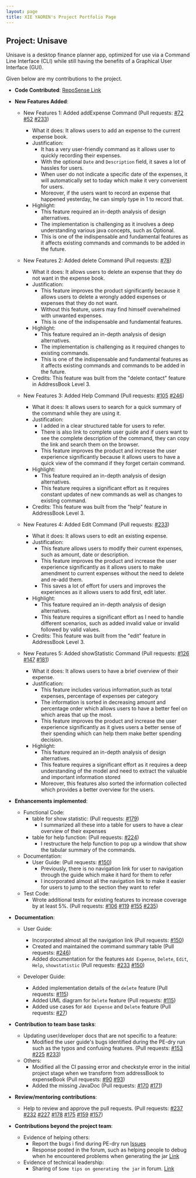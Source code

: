 ```yaml
---
layout: page
title: XIE YAOREN's Project Portfolio Page
---
```


## Project: Unisave
Unisave is a desktop finance planner app, optimized for use via a Command Line Interface (CLI) while still having
the benefits of a Graphical User Interface (GUI).

Given below are my contributions to the project.

* **Code Contributed**: [RepoSense Link](https://nus-cs2103-ay2021s1.github.io/tp-dashboard/#breakdown=true&search=BILLXYR&sort=groupTitle&sortWithin=title&since=2020-08-14&timeframe=commit&mergegroup=&groupSelect=groupByRepos&checkedFileTypes=docs~functional-code~test-code~other&tabOpen=true&tabType=authorship&zFR=false&tabAuthor=BILLXYR&tabRepo=AY2021S1-CS2103T-W10-1%2Ftp%5Bmaster%5D&authorshipIsMergeGroup=false&authorshipFileTypes=test-code)
* **New Features Added**:
    * New Features 1: Added addExpense Command (Pull requests: [#72](https://github.com/AY2021S1-CS2103T-W10-1/tp/pull/72) [#52](https://github.com/AY2021S1-CS2103T-W10-1/tp/pull/52)  [#233](https://github.com/AY2021S1-CS2103T-W10-1/tp/pull/233))
       * What it does: It allows users to add an expense to the current expense book.  
       * Justification:
            * It has a very user-friendly command as it allows user to quickly recording their expenses.
            * With the optional `Date` and `Description` field, it saves a lot of hassles for users.
            * When user do not indicate a specific date of the expenses, it will automatically set to today which make it very convenient for users.
            * Moreover, if the users want to record an expense that happened yesterday, he can simply type in 1 to record that.
       * Highlight: 
            * This feature required an in-depth analysis of design alternatives.
            * The implementation is challenging as it involves a deep understanding various java concepts, such as Optional.
            * This is one of the indispensable and fundamental features as it affects existing commands and commands to be added in the future.
    
    * New Features 2: Added delete Command (Pull requests: [#78](https://github.com/AY2021S1-CS2103T-W10-1/tp/pull/78))
       * What it does: It allows users to delete an expense that they do not want in the expense book.
       * Justification:
            * This feature improves the product significantly because it allows users to delete a wrongly added expenses or expenses that they do not want.
            * Without this feature, users may find himself overwhelmed with unwanted expenses.
            * This is one of the indispensable and fundamental features.
       * Highlight:
            * This feature required an in-depth analysis of design alternatives.
            * The implementation is challenging as it required changes to existing commands.
            * This is one of the indispensable and fundamental features as it affects existing commands and commands to be added in the future.
       * Credits: This feature was built from the "delete contact" feature in AddressBook Level 3.     
       
    * New Features 3: Added Help Command (Pull requests: [#105](https://github.com/AY2021S1-CS2103T-W10-1/tp/pull/105)   [#246](https://github.com/AY2021S1-CS2103T-W10-1/tp/pull/246))
       * What it does: It allows users to search for a quick summary of the command while they are using it.
       * Justification: 
            * I added in a clear structured table for users to refer.
            * There is also link to complete user guide and if users want to see the complete description of the command, they can copy the link and search them on the browser.
            * This feature improves the product and increase the user experience significantly because it allows users to have a quick view of the command if they forget certain command.
       * Highlight:
            * This feature required an in-depth analysis of design alternatives.
            * This feature requires a significant effort as it requires constant updates of new commands as well as changes to existing command.
       * Credits: This feature was built from the "help" feature in AddressBook Level 3.
       
    * New Features 4: Added Edit Command (Pull requests: [#233](https://github.com/AY2021S1-CS2103T-W10-1/tp/pull/233))
       * What it does: It allows users to edit an existing expense.
       * Justification: 
            * This feature allows users to modify their current expenses, such as amount, date or description.
            * This feature improves the product and increase the user experience significantly as it allows users to make amendment to current expenses without the need to delete and re-add them.            
            * This saves a lot of effort for users and improves the experiences as it allows users to add first, edit later.
       * Highlight:
            * This feature required an in-depth analysis of design alternatives.
            * This feature requires a significant effort as I need to handle different scenarios, such as added invalid value or invalid followed by valid values.
       * Credits: This feature was built from the "edit" feature in AddressBook Level 3.
       
    * New Features 5: Added showStatistic Command (Pull requests: [#126](https://github.com/AY2021S1-CS2103T-W10-1/tp/pull/126)  [#147](https://github.com/AY2021S1-CS2103T-W10-1/tp/pull/147)  [#181](https://github.com/AY2021S1-CS2103T-W10-1/tp/pull/181))
       * What it does: It allows users to have a brief overview of their expense.
       * Justification:
            * This feature includes various information,such as total expenses, percentage of expenses per category
            * The information is sorted in decreasing amount and percentage order which allows users to have a better feel on which areas that up the most.
            * This feature improves the product and increase the user experience significantly as it gives users a better sense of their spending which can help them make better spending decision.
       * Highlight: 
            * This feature required an in-depth analysis of design alternatives.
            * This feature requires a significant effort as it requires a deep understanding of the model and need to extract the valuable and important information stored
            * Moreover, this features also sorted the information collected which provides a better overview for the users.
       

* **Enhancements implemented**:
    * Functional Code:
       * table for show statistic: (Pull requests: [#179](https://github.com/AY2021S1-CS2103T-W10-1/tp/pull/179))
           * I summarized all these into a table for users to have a clear overview of their expenses
       * table for help function: (Pull requests: [#224](https://github.com/AY2021S1-CS2103T-W10-1/tp/pull/224))
           * I restructure the help function to pop up a window that show the tabular summary of the commands.
    * Documentation:
       * User Guide: (Pull requests: [#150](https://github.com/AY2021S1-CS2103T-W10-1/tp/pull/150))
           * Previously, there is no navigation link for user to navigation through the guide which make it hard for them to refer
           * I incorporated almost all the navigation link to make it easier for users to jump to the section they want to refer
    * Test Code:
       * Wrote additional tests for existing features to increase coverage by at least 5%. (Pull requests: [#106](https://github.com/AY2021S1-CS2103T-W10-1/tp/pull/106) [#119](https://github.com/AY2021S1-CS2103T-W10-1/tp/pull/119)  [#155](https://github.com/AY2021S1-CS2103T-W10-1/tp/pull/155)   [#235](https://github.com/AY2021S1-CS2103T-W10-1/tp/pull/235))

* **Documentation**:
    * User Guide:
       * Incorporated almost all the navigation link (Pull requests: [#150](https://github.com/AY2021S1-CS2103T-W10-1/tp/pull/150))
       * Created and maintained the command summary table (Pull requests: [#246](https://github.com/AY2021S1-CS2103T-W10-1/tp/pull/246))
       * Added documentation for the features `Add Expense`, `Delete`, `Edit`, `Help`, `showstatistic` (Pull requests: [#233](https://github.com/AY2021S1-CS2103T-W10-1/tp/pull/233) [#150](https://github.com/AY2021S1-CS2103T-W10-1/tp/pull/150)) 
       
    * Developer Guide:
       * Added implementation details of the `delete` feature (Pull requests: [#115](https://github.com/AY2021S1-CS2103T-W10-1/tp/pull/115))
       * Added UML diagram for `Delete` feature (Pull requests: [#115](https://github.com/AY2021S1-CS2103T-W10-1/tp/pull/115))
       * Added use cases for `Add Expense` and `Delete` feature (Pull requests: [#27](https://github.com/AY2021S1-CS2103T-W10-1/tp/pull/27))
       
* **Contribution to team base tasks**:
   * Updating user/developer docs that are not specific to a feature:
       * Modified the user guide's bugs identified during the PE-dry run such as the typos and confusing features.  (Pull requests: [#153](https://github.com/AY2021S1-CS2103T-W10-1/tp/pull/153) [#225](https://github.com/AY2021S1-CS2103T-W10-1/tp/pull/225)  [#233](https://github.com/AY2021S1-CS2103T-W10-1/tp/pull/233)) 
   * Others:
       * Modified all the CI passing error and checkstyle error in the initial project stage when we transform from addressBook to expenseBook (Pull requests: [#90](https://github.com/AY2021S1-CS2103T-W10-1/tp/pull/90)   [#93](https://github.com/AY2021S1-CS2103T-W10-1/tp/pull/93))
       * Added the missing JavaDoc (Pull requests: [#170](https://github.com/AY2021S1-CS2103T-W10-1/tp/pull/170)   [#171](https://github.com/AY2021S1-CS2103T-W10-1/tp/pull/171))
       
* **Review/mentoring contributions**:
   * Help to review and approve the pull requests. (Pull requests: [#237](https://github.com/AY2021S1-CS2103T-W10-1/tp/pull/237)  [#232](https://github.com/AY2021S1-CS2103T-W10-1/tp/pull/232)   [#227](https://github.com/AY2021S1-CS2103T-W10-1/tp/pull/227)  [#178](https://github.com/AY2021S1-CS2103T-W10-1/tp/pull/178)  [#175](https://github.com/AY2021S1-CS2103T-W10-1/tp/pull/175)   [#159](https://github.com/AY2021S1-CS2103T-W10-1/tp/pull/159)   [#157](https://github.com/AY2021S1-CS2103T-W10-1/tp/pull/157))
  
* **Contributions beyond the project team**:
   * Evidence of helping others:
       * Report the bugs i find during PE-dry run [Issues](https://github.com/BILLXYR/ped/issues)
       * Response posted in the forum, such as helping people to debug when he encountered problems when generating the jar [Link](https://github.com/nus-cs2103-AY2021S1/forum/issues/221#issuecomment-692491274)
   * Evidence of technical leadership:
       * Sharing of `Some tips on generating the jar` in forum. [Link](https://github.com/nus-cs2103-AY2021S1/forum/issues/225)

 
